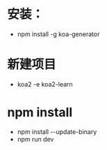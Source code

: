 # 安装：

* npm install -g koa-generator

# 新建项目

* koa2 -e koa2-learn

# npm install

* npm install --update-binary
* npm run dev
